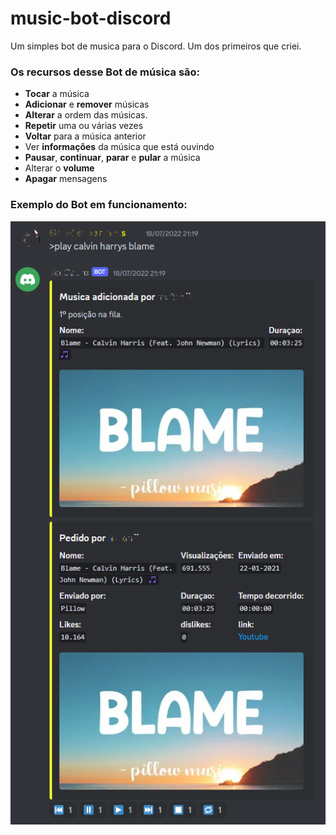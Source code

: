 # music-bot-discord
Um simples bot de musica para o Discord. Um dos primeiros que criei.


### Os recursos desse Bot de música são:
* **Tocar** a música
* **Adicionar** e **remover** músicas
* **Alterar** a ordem das músicas.
* **Repetir** uma ou várias vezes
* **Voltar** para a música anterior
* Ver **informações** da música que está ouvindo
* **Pausar**, **continuar**, **parar** e **pular** a música
* Alterar o **volume**
* **Apagar** mensagens


### Exemplo do Bot em funcionamento:
![Pedido de música](https://github.com/Bruno8666/music-bot-discord/blob/main/exemplo/play.png)
